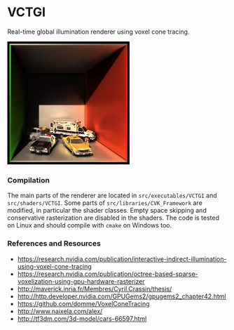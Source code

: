 VCTGI
=====

Real-time global illumination renderer using voxel cone tracing.

![Screenshot](Screenshot.png)

### Compilation

The main parts of the renderer are located in `src/executables/VCTGI` and `src/shaders/VCTGI`.  Some parts of `src/libraries/CVK_Framework` are modified, in particular the shader classes.  Empty space skipping and conservative rasterization are disabled in the shaders.  The code is tested on Linux and should compile with `cmake` on Windows too.

### References and Resources

* https://research.nvidia.com/publication/interactive-indirect-illumination-using-voxel-cone-tracing
* https://research.nvidia.com/publication/octree-based-sparse-voxelization-using-gpu-hardware-rasterizer
* http://maverick.inria.fr/Membres/Cyril.Crassin/thesis/
* http://http.developer.nvidia.com/GPUGems2/gpugems2_chapter42.html
* https://github.com/domme/VoxelConeTracing
* http://www.naixela.com/alex/
* http://tf3dm.com/3d-model/cars-66597.html

